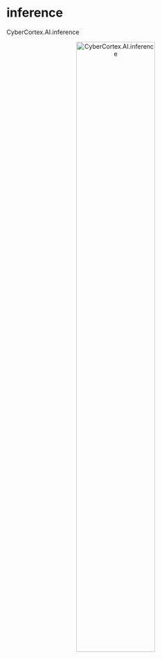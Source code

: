 # inference
CyberCortex.AI.inference

<!-- markdownlint-disable first-line-h1 -->
<!-- markdownlint-disable html -->
<!-- markdownlint-disable no-duplicate-header -->

<div align="center">
  <img src="https://github.com/cybercortex-robotics/inference/main/figures/cyc_logo.svg?raw=true" width="60%" alt="CyberCortex.AI.inference" />
</div>
